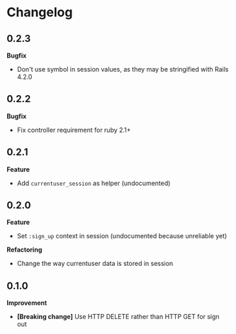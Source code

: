 # Changelog

## 0.2.3 ##

**Bugfix**

* Don't use symbol in session values, as they may be stringified with Rails 4.2.0

## 0.2.2 ##

**Bugfix**

* Fix controller requirement for ruby 2.1+

## 0.2.1 ##

**Feature**

* Add `currentuser_session` as helper (undocumented)

## 0.2.0

**Feature**

* Set `:sign_up` context in session (undocumented because unreliable yet)

**Refactoring**

* Change the way currentuser data is stored in session

## 0.1.0

**Improvement**

* **[Breaking change]** Use HTTP DELETE rather than HTTP GET for sign out
